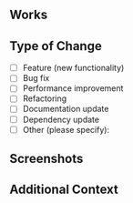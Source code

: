 ## Works

<!-- Provide a clear and concise description of what your PR does -->

## Type of Change

<!-- Mark the appropriate option with an "x" -->

- [ ] Feature (new functionality)
- [ ] Bug fix
- [ ] Performance improvement
- [ ] Refactoring
- [ ] Documentation update
- [ ] Dependency update
- [ ] Other (please specify):

## Screenshots

<!-- If applicable, add screenshots to help explain your changes -->

## Additional Context

<!-- Add any other context about the PR here -->
